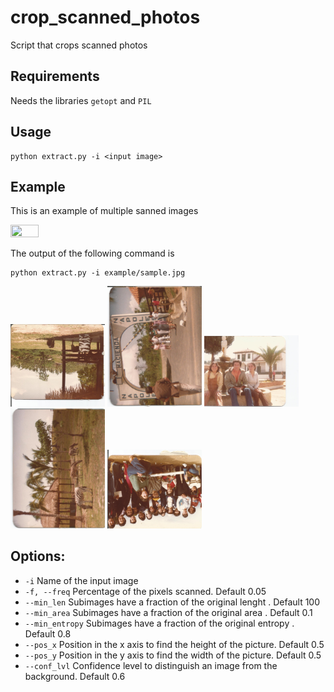 # crop_scanned_photos

Script that crops scanned photos

## Requirements

Needs the libraries `getopt` and `PIL`


## Usage

```
python extract.py -i <input image>
```


## Example

This is an example of multiple sanned images 

<img src="example/sample.jpg" width=30% height=30%>

The output of the following command is
```
python extract.py -i example/sample.jpg
```

<img src="example/sample_0.jpg" width=30% height=30%>
<img src="example/sample_1.jpg" width=30% height=30%>
<img src="example/sample_2.jpg" width=30% height=30%>
<img src="example/sample_3.jpg" width=30% height=30%>
<img src="example/sample_4.jpg" width=30% height=30%>


## Options:

* `-i`  Name of the input image
* `-f, --freq` Percentage of the pixels scanned. Default 0.05
* `--min_len` Subimages have a fraction of the original lenght . Default 100
* `--min_area` Subimages have a fraction of the original area . Default 0.1
* `--min_entropy` Subimages have a fraction of the original entropy . Default 0.8
* `--pos_x` Position in the x axis to find the height of the picture. Default 0.5
* `--pos_y` Position in the y axis to find the width of the picture. Default 0.5
* `--conf_lvl` Confidence level to distinguish an image from the background. Default 0.6


